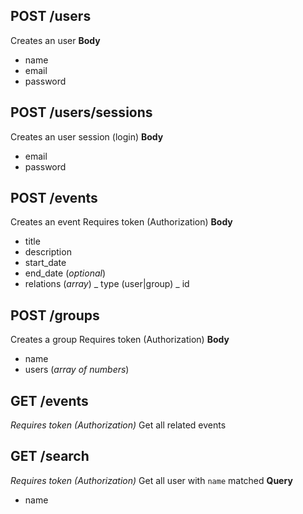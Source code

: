 ## POST /users

Creates an user
**Body**

- name
- email
- password

## POST /users/sessions

Creates an user session (login)
**Body**

- email
- password

## POST /events

Creates an event
Requires token (Authorization)
**Body**

- title
- description
- start_date
- end_date (_optional_)
- relations (_array_)
  _ type (user|group)
  _ id

## POST /groups

Creates a group
Requires token (Authorization)
**Body**

- name
- users (_array of numbers_)

## GET /events

_Requires token (Authorization)_
Get all related events

## GET /search

_Requires token (Authorization)_
Get all user with `name` matched
**Query**

- name
